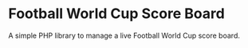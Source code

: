 # Football World Cup Score Board

A simple PHP library to manage a live Football World Cup score board.


